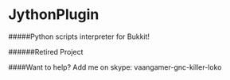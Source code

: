 # JythonPlugin
#####Python scripts interpreter  for Bukkit!

######Retired Project

####Want to help?
Add me on skype: vaangamer-gnc-killer-loko
